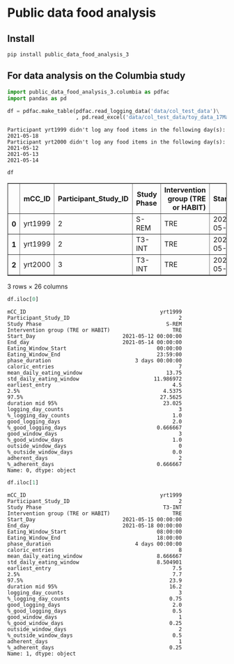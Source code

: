 # Public data food analysis 



## Install

`pip install public_data_food_analysis_3`

## For data analysis on the Columbia study

```python
import public_data_food_analysis_3.columbia as pdfac
import pandas as pd
```

```python
df = pdfac.make_table(pdfac.read_logging_data('data/col_test_data')\
                      , pd.read_excel('data/col_test_data/toy_data_17May2021.xlsx'))
```

    Participant yrt1999 didn't log any food items in the following day(s):
    2021-05-18
    Participant yrt2000 didn't log any food items in the following day(s):
    2021-05-12
    2021-05-13
    2021-05-14


```python
df
```




<div>
<style scoped>
    .dataframe tbody tr th:only-of-type {
        vertical-align: middle;
    }

    .dataframe tbody tr th {
        vertical-align: top;
    }

    .dataframe thead th {
        text-align: right;
    }
</style>
<table border="1" class="dataframe">
  <thead>
    <tr style="text-align: right;">
      <th></th>
      <th>mCC_ID</th>
      <th>Participant_Study_ID</th>
      <th>Study Phase</th>
      <th>Intervention group (TRE or HABIT)</th>
      <th>Start_Day</th>
      <th>End_day</th>
      <th>Eating_Window_Start</th>
      <th>Eating_Window_End</th>
      <th>phase_duration</th>
      <th>caloric_entries</th>
      <th>...</th>
      <th>logging_day_counts</th>
      <th>%_logging_day_counts</th>
      <th>good_logging_days</th>
      <th>%_good_logging_days</th>
      <th>good_window_days</th>
      <th>%_good_window_days</th>
      <th>outside_window_days</th>
      <th>%_outside_window_days</th>
      <th>adherent_days</th>
      <th>%_adherent_days</th>
    </tr>
  </thead>
  <tbody>
    <tr>
      <th>0</th>
      <td>yrt1999</td>
      <td>2</td>
      <td>S-REM</td>
      <td>TRE</td>
      <td>2021-05-12</td>
      <td>2021-05-14</td>
      <td>00:00:00</td>
      <td>23:59:00</td>
      <td>3 days</td>
      <td>7</td>
      <td>...</td>
      <td>3</td>
      <td>1.00</td>
      <td>2.0</td>
      <td>0.666667</td>
      <td>3</td>
      <td>1.00</td>
      <td>0</td>
      <td>0.0</td>
      <td>2</td>
      <td>0.666667</td>
    </tr>
    <tr>
      <th>1</th>
      <td>yrt1999</td>
      <td>2</td>
      <td>T3-INT</td>
      <td>TRE</td>
      <td>2021-05-15</td>
      <td>2021-05-18</td>
      <td>08:00:00</td>
      <td>18:00:00</td>
      <td>4 days</td>
      <td>8</td>
      <td>...</td>
      <td>3</td>
      <td>0.75</td>
      <td>2.0</td>
      <td>0.500000</td>
      <td>1</td>
      <td>0.25</td>
      <td>2</td>
      <td>0.5</td>
      <td>1</td>
      <td>0.250000</td>
    </tr>
    <tr>
      <th>2</th>
      <td>yrt2000</td>
      <td>3</td>
      <td>T3-INT</td>
      <td>TRE</td>
      <td>2021-05-12</td>
      <td>2021-05-14</td>
      <td>08:00:00</td>
      <td>16:00:00</td>
      <td>3 days</td>
      <td>0</td>
      <td>...</td>
      <td>0</td>
      <td>0.00</td>
      <td>0.0</td>
      <td>0.000000</td>
      <td>0</td>
      <td>0.00</td>
      <td>0</td>
      <td>0.0</td>
      <td>0</td>
      <td>0.000000</td>
    </tr>
  </tbody>
</table>
<p>3 rows × 26 columns</p>
</div>



```python
df.iloc[0]
```




    mCC_ID                                           yrt1999
    Participant_Study_ID                                   2
    Study Phase                                        S-REM
    Intervention group (TRE or HABIT)                    TRE
    Start_Day                            2021-05-12 00:00:00
    End_day                              2021-05-14 00:00:00
    Eating_Window_Start                             00:00:00
    Eating_Window_End                               23:59:00
    phase_duration                           3 days 00:00:00
    caloric_entries                                        7
    mean_daily_eating_window                           13.75
    std_daily_eating_window                        11.986972
    earliest_entry                                       4.5
    2.5%                                              4.5375
    97.5%                                            27.5625
    duration mid 95%                                  23.025
    logging_day_counts                                     3
    %_logging_day_counts                                 1.0
    good_logging_days                                    2.0
    %_good_logging_days                             0.666667
    good_window_days                                       3
    %_good_window_days                                   1.0
    outside_window_days                                    0
    %_outside_window_days                                0.0
    adherent_days                                          2
    %_adherent_days                                 0.666667
    Name: 0, dtype: object



```python
df.iloc[1]
```




    mCC_ID                                           yrt1999
    Participant_Study_ID                                   2
    Study Phase                                       T3-INT
    Intervention group (TRE or HABIT)                    TRE
    Start_Day                            2021-05-15 00:00:00
    End_day                              2021-05-18 00:00:00
    Eating_Window_Start                             08:00:00
    Eating_Window_End                               18:00:00
    phase_duration                           4 days 00:00:00
    caloric_entries                                        8
    mean_daily_eating_window                        8.666667
    std_daily_eating_window                         8.504901
    earliest_entry                                       7.5
    2.5%                                                 7.7
    97.5%                                               23.9
    duration mid 95%                                    16.2
    logging_day_counts                                     3
    %_logging_day_counts                                0.75
    good_logging_days                                    2.0
    %_good_logging_days                                  0.5
    good_window_days                                       1
    %_good_window_days                                  0.25
    outside_window_days                                    2
    %_outside_window_days                                0.5
    adherent_days                                          1
    %_adherent_days                                     0.25
    Name: 1, dtype: object


